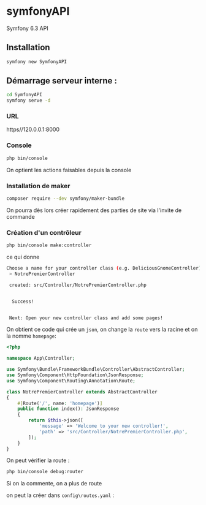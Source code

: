 # symfonyAPI
Symfony 6.3 API

## Installation

```bash
symfony new SymfonyAPI
```

## Démarrage serveur interne :
```bash
cd SymfonyAPI
symfony serve -d
```

### URL
https//120.0.0.1:8000

### Console

```bash
php bin/console
```

On optient les actions faisables depuis la console

### Installation de maker

```bash
composer require --dev symfony/maker-bundle
```

On pourra dès lors créer rapidement des parties de site via l'invite de commande

### Création d'un contrôleur

```bash
php bin/console make:controller
```

ce qui donne

```bash
Choose a name for your controller class (e.g. DeliciousGnomeController):
 > NotrePremierController

 created: src/Controller/NotrePremierController.php


  Success!


 Next: Open your new controller class and add some pages!
```

On obtient ce code qui crée un `json`, on change la `route` vers la racine et on la nomme `homepage`:

```php
<?php

namespace App\Controller;

use Symfony\Bundle\FrameworkBundle\Controller\AbstractController;
use Symfony\Component\HttpFoundation\JsonResponse;
use Symfony\Component\Routing\Annotation\Route;

class NotrePremierController extends AbstractController
{
    #[Route('/', name: 'homepage')]
    public function index(): JsonResponse
    {
        return $this->json([
            'message' => 'Welcome to your new controller!',
            'path' => 'src/Controller/NotrePremierController.php',
        ]);
    }
}
```

On peut vérifier la route : 

```bash
php bin/console debug:router
```

Si on la commente, on a plus de route

on peut la créer dans `config\routes.yaml` :

